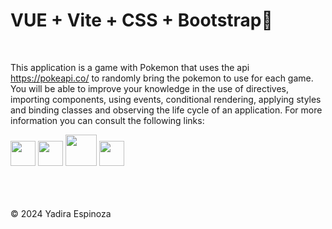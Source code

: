 # VUE + Vite + CSS + Bootstrap👋  
<br>

This application is a game with Pokemon that uses the api https://pokeapi.co/ to randomly bring the pokemon to use for each game. You will be able to improve your knowledge in the use of directives, importing components, using events, conditional rendering, applying styles and binding classes and observing the life cycle of an application. For more information you can consult the following links:

[<img src="https://upload.wikimedia.org/wikipedia/commons/f/f1/Vue.png" height="40">](https://vuejs.org/)
[<img src="https://upload.wikimedia.org/wikipedia/commons/f/f1/Vitejs-logo.svg" height="40">](https://vitejs.dev/)
[<img src="https://upload.wikimedia.org/wikipedia/commons/d/d5/CSS3_logo_and_wordmark.svg" height="50">](https://www.w3schools.com/css/)
[<img src="https://upload.wikimedia.org/wikipedia/commons/b/b2/Bootstrap_logo.svg" height="40">](https://getbootstrap.com/)
<br>
<br>


<br>
<br>
<div class="footer">
  &copy; 2024 Yadira Espinoza
</div>
